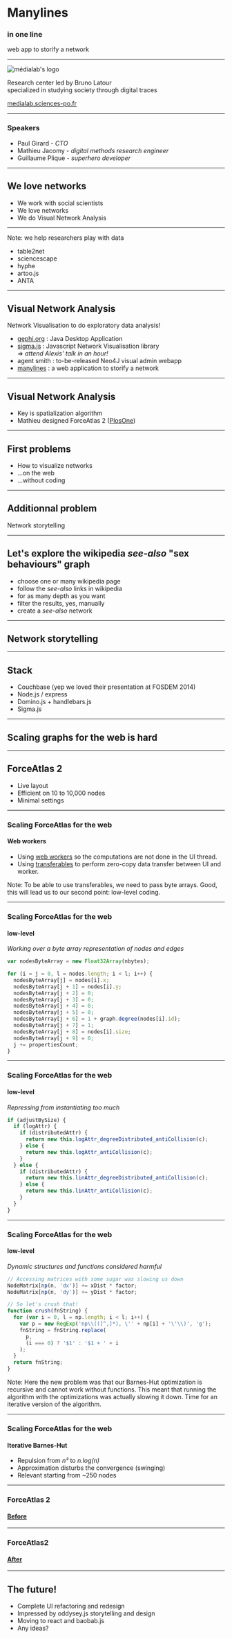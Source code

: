 
# Manylines
### in one line
web app to storify a network

---

![médialab's logo](resources/logo_medialab.png)

Research center led by Bruno Latour  
specialized in studying society through digital traces

[medialab.sciences-po.fr](http://www.medialab.sciences-po.fr)

---

### Speakers
- Paul Girard - *CTO*
- Mathieu Jacomy - *digital methods research engineer*
- Guillaume Plique - *superhero developer*

---

<!-- .slide: data-background="#f0f0f0" -->
## We love networks
- We work with social scientists
- We love networks
- We do Visual Network Analysis

---

<!-- .slide: data-background="resources/our_tools.png" -->

Note: we help researchers play with data
- table2net
- sciencescape
- hyphe
- artoo.js
- ANTA

---

## Visual Network Analysis
Network Visualisation to do exploratory data analysis!

- [gephi.org](http://gephi.org) : Java Desktop Application
- [sigma.js](http://sigmajs.org) : Javascript Network Visualisation library  
  => *attend Alexis' talk in an hour!* 
- agent smith : to-be-released Neo4J visual admin webapp
- [manylines](http://tools.medialabs.sciences-po.fr/manylines) : a web application to storify a network

---

## Visual Network Analysis
- Key is spatialization algorithm
- Mathieu designed ForceAtlas 2 ([PlosOne](http://journals.plos.org/plosone/article?id=10.1371/journal.pone.0098679))

---

## First problems
- How to visualize networks
- ...on the web
- ...without coding

---

## Additionnal problem
Network storytelling

---

## Let's explore the wikipedia *see-also* "sex behaviours" graph
- choose one or many wikipedia page
- follow the *see-also* links in wikipedia
- for as many depth as you want
- filter the results, yes, manually
- create a *see-also* network


---

## Network storytelling

---

## Stack

- Couchbase (yep we loved their presentation at FOSDEM 2014)
- Node.js / express
- Domino.js + handlebars.js
- Sigma.js

---

## Scaling graphs for the web is hard

---

## ForceAtlas 2

- Live layout
- Efficient on 10 to 10,000 nodes
- Minimal settings

---

### Scaling ForceAtlas for the web
#### Web workers

- Using [web workers](https://developer.mozilla.org/en-US/docs/Web/API/Web_Workers_API/basic_usage) so the computations are not done in the UI thread.
- Using [transferables](https://developer.mozilla.org/fr/docs/Web/API/Transferable) to perform zero-copy data transfer between UI and worker.

Note: To be able to use transferables, we need to pass byte arrays. Good, this will lead us to our second point: low-level coding.

---

### Scaling ForceAtlas for the web
#### low-level

*Working over a byte array representation of nodes and edges*

```js
var nodesByteArray = new Float32Array(nbytes);

for (i = j = 0, l = nodes.length; i < l; i++) {
  nodesByteArray[j] = nodes[i].x;
  nodesByteArray[j + 1] = nodes[i].y;
  nodesByteArray[j + 2] = 0;
  nodesByteArray[j + 3] = 0;
  nodesByteArray[j + 4] = 0;
  nodesByteArray[j + 5] = 0;
  nodesByteArray[j + 6] = 1 + graph.degree(nodes[i].id);
  nodesByteArray[j + 7] = 1;
  nodesByteArray[j + 8] = nodes[i].size;
  nodesByteArray[j + 9] = 0;
  j += propertiesCount;
}
```

---

### Scaling ForceAtlas for the web
#### low-level

*Repressing from instantiating too much*

```js
if (adjustBySize) {
  if (logAttr) {
    if (distributedAttr) {
      return new this.logAttr_degreeDistributed_antiCollision(c);
    } else {
      return new this.logAttr_antiCollision(c);
    }
  } else {
    if (distributedAttr) {
      return new this.linAttr_degreeDistributed_antiCollision(c);
    } else {
      return new this.linAttr_antiCollision(c);
    }
  }
}
```

---

### Scaling ForceAtlas for the web
#### low-level

*Dynamic structures and functions considered harmful*

```js
// Accessing matrices with some sugar was slowing us down
NodeMatrix[np(n, 'dx')] += xDist * factor;
NodeMatrix[np(n, 'dy')] += yDist * factor;

// So let's crush that!
function crush(fnString) {
  for (var i = 0, l = np.length; i < l; i++) {
    var p = new RegExp('np\\(([^,]*), \'' + np[i] + '\'\\)', 'g');
    fnString = fnString.replace(
      p,
      (i === 0) ? '$1' : '$1 + ' + i
    );
  }
  return fnString;
}
```

Note: Here the new problem was that our Barnes-Hut optimization is recursive and cannot work without functions. This meant that running the algorithm with the optimizations was actually slowing it down. Time for an iterative version of the algorithm.

---

### Scaling ForceAtlas for the web
#### Iterative Barnes-Hut

- Repulsion from *n²* to *n.log(n)*
- Approximation disturbs the convergence (swinging)
- Relevant starting from ~250 nodes

---

### ForceAtlas 2

<a href="yeoldeforce.html" target="_blank"><h4>Before</h4></a>

---

### ForceAtlas2

<a href="force.html" target="_blank"><h4>After</h4></a>

---

## The future!

- Complete UI refactoring and redesign
- Impressed by oddysey.js storytelling and design
- Moving to react and baobab.js
- Any ideas?
